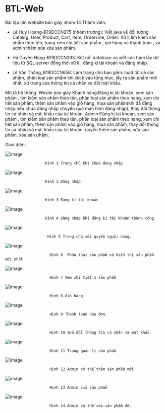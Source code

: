 # BTL-Web
Bài tập lớn website bán giày nhóm 14
Thành viên:
-	Lê Huy Hoàng-B19DCCN275 (nhóm trưởng):  Viết java về đối tượng Catalog, User, Product, Cart, Item, OrderLine, Order. Xử lí  tìm kiếm sản phẩm theo tên, trang xem chi tiết sản phẩm  , giỏ hàng và thanh toán , và admin thêm sửa xóa sản phẩm.

-	Hà Duyên Hùng-B19DCCN293: Kết nối database và viết các hàm lấy dữ liệu từ SQL server đồng thời xử lí , đăng kí tài khoản và đăng nhập.


-	Lê Văn Thằng_B19DCCN658: Làm trang chủ bao gồm: load tất cả sản phẩm, phân loại sản phẩm khi click vào từng mục, lấy ra sản phẩm mới nhất, xử trang sửa thông tin cá nhân và đổi mật khẩu.

Mô tả  hệ thống: Wesite bán giày 
Khách hàng:Đăng kí tài khoản, xem sản phẩm , tìm kiếm sản phẩm theo tên, phân loại sản phẩm theo hang, xem chi tiết sản phẩm, thêm sản phẩm vào giỏ hàng, mua sản phẩm(khi đã đăng nhập nếu chưa đăng nhập chuyển qua màn hình đăng nhập), thay đổi thông tín cá nhân và mật khẩu của tài khoản.
Admin:Đăng kí tài khoản, xem sản phẩm , tìm kiếm sản phẩm theo tên, phân loại sản phẩm theo hang, xem chi tiết sản phẩm, thêm sản phẩm vào giỏ hàng, mua sản phẩm, thay đổi thông tín cá nhân và mật khẩu của tài khoản, quyền thêm sản phẩm, sửa sản phẩm, xóa sản phẩm.

Giao diện:

![image](https://user-images.githubusercontent.com/92375121/170964745-6be3d51a-1771-4382-9822-0cf258ee06d2.png)

                      Hình 1 Trang chủ khi chưa đang nhập
                      
![image](https://user-images.githubusercontent.com/92375121/170964849-8e915439-b4d4-4aa5-a5f1-ce0b251fbcfb.png)

                      Hình 2 Đăng nhập
                    
![image](https://user-images.githubusercontent.com/92375121/170964923-1781167c-3d01-44e7-8144-da9b0b1a1cec.png)

                      Hình 3 Đăng kí tài khoản
                    
![image](https://user-images.githubusercontent.com/92375121/170964982-3d1d3231-9078-48da-b8b0-d8417bf5c751.png)

                      Hình 4 Đăng nhập khi đăng kí tài khoản thành công.

![image](https://user-images.githubusercontent.com/92375121/170965110-1772e883-b7d2-4f12-a0a9-581e6c28c819.png)

                       Hình 5 Trang chủ với quyền người dung.

![image](https://user-images.githubusercontent.com/92375121/170965168-83fb710a-1dae-4548-a3be-85aa32b12eef.png)

                        Hình 6  Phân loại sản phẩm và hiển thị sản phẩm mới nhất.

![image](https://user-images.githubusercontent.com/92375121/170965219-3a071aff-45ea-4365-b30d-0c9ac1d6ca6d.png)

                        Hình 7 Xem chi tiết 1 sản phẩm

![image](https://user-images.githubusercontent.com/92375121/170965262-5ff12a93-ce88-4524-86d3-5c7a264f8a8c.png)

                        Hình 8 Giỏ hàng

![image](https://user-images.githubusercontent.com/92375121/170965304-774cd2e7-c54c-4b16-9169-e93984c431a3.png)

                        Hình 9 Thanh toán hóa đơn.

![image](https://user-images.githubusercontent.com/92375121/170965471-e6a8976b-8994-475f-b845-10e44019cc96.png)

                        Hình 10 Sửa đổi thông tin cá nhân và mật khẩu.

![image](https://user-images.githubusercontent.com/92375121/170965526-83b0ab58-236c-48f2-99bc-f5672f94cc16.png)

                        Hình 11 Trang quản lí sản phẩm

![image](https://user-images.githubusercontent.com/92375121/170965577-b8b71d17-a3b9-4e2a-a2b4-7a0b7da4db3a.png)

                        Hình 12 Admin có thể thêm sản phẩm mới

![image](https://user-images.githubusercontent.com/92375121/170965634-ed94b1c3-30a2-4354-9471-e90eb0efa5bf.png)

                        Hình 13 Admin sửa sản phẩm

![image](https://user-images.githubusercontent.com/92375121/170965690-a9ddcce4-01b4-413e-bc55-735fbfc1550a.png)

                        Hình 14 Admin có thể xóa sản phẩm đó.
